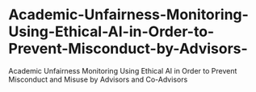# Academic-Unfairness-Monitoring-Using-Ethical-AI-in-Order-to-Prevent-Misconduct-by-Advisors-
Academic Unfairness Monitoring Using Ethical AI in Order to Prevent Misconduct and Misuse by Advisors and Co-Advisors
